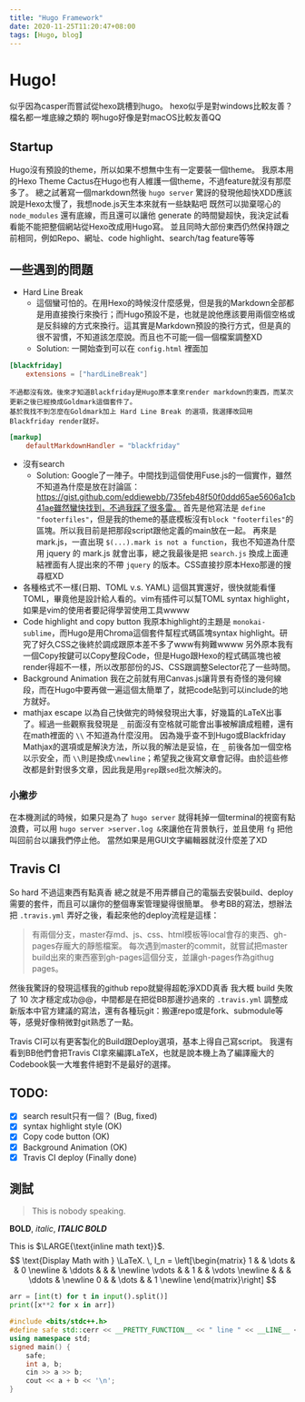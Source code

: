 ```yaml
---
title: "Hugo Framework"
date: 2020-11-25T11:20:47+08:00
tags: [Hugo, blog]
---
```


# Hugo!
似乎因為casper而嘗試從hexo跳槽到hugo。
hexo似乎是對windows比較友善？檔名都一堆底線之類的
啊hugo好像是對macOS比較友善QQ

## Startup
Hugo沒有預設的theme，所以如果不想無中生有一定要裝一個theme。
我原本用的Hexo Theme Cactus在Hugo也有人維護一個theme，不過feature就沒有那麼多了。
總之試著寫一個markdown然後 `hugo server`
驚訝的發現他超快XDD應該說是Hexo太慢了，我想node.js天生本來就有一些缺點吧
既然可以拋棄噁心的 `node_modules` 還有底線，而且還可以讓他 generate 的時間變超快，我決定試看看能不能把整個網站從Hexo改成用Hugo寫。
並且同時大部份東西仍然保持跟之前相同，例如Repo、網址、code highlight、search/tag feature等等

## 一些遇到的問題
- Hard Line Break
    - 這個蠻可怕的。在用Hexo的時候沒什麼感覺，但是我的Markdown全部都是用直接換行來換行；而Hugo預設不是，也就是說他應該要用兩個空格或是反斜線的方式來換行。這其實是Markdown預設的換行方式，但是真的很不習慣，不知道該怎麼說。而且也不可能一個一個檔案調整XD
    - Solution:
    一開始查到可以在 `config.html` 裡面加
```toml
[blackfriday]
    extensions = ["hardLineBreak"]
```
    不過都沒有效。後來才知道Blackfriday是Hugo原本拿來render markdown的東西，而某次更新之後已經換成Goldmark這個套件了。
    基於我找不到怎麼在Goldmark加上 Hard Line Break 的選項，我選擇改回用Blackfriday render就好。
```toml
[markup]
    defaultMarkdownHandler = "blackfriday"
```
- 沒有search
    - Solution:
    Google了一陣子。中間找到這個使用Fuse.js的一個實作，雖然不知道為什麼是放在討論區：https://gist.github.com/eddiewebb/735feb48f50f0ddd65ae5606a1cb41ae雖然蠻快找到，不過我踩了很多雷。
    首先是他寫法是 `define "footerfiles"`，但是我的theme的基底模板沒有`block "footerfiles"`的區塊。所以我目前是把那段script跟他定義的main放在一起。
    再來是mark.js，一直出現 `$(...).mark is not a function`，我也不知道為什麼用 jquery 的 mark.js 就會出事，總之我最後是把 `search.js` 換成上面連結裡面有人提出來的不帶 `jquery` 的版本。CSS直接抄原本Hexo那邊的搜尋框XD
- 各種格式不一樣(日期、TOML v.s. YAML)
    這個其實還好，很快就能看懂TOML，畢竟他是設計給人看的。vim有插件可以幫TOML syntax highlight，如果是vim的使用者要記得學習使用工具wwww
- Code highlight and copy button
    我原本highlight的主題是 `monokai-sublime`，而Hugo是用Chroma這個套件幫程式碼區塊syntax highlight。研究了好久CSS之後終於調成跟原本差不多了www有夠難wwww
    另外原本我有一個Copy按鍵可以Copy整段Code，但是Hugo跟Hexo的程式碼區塊也被render得超不一樣，所以改那部份的JS、CSS跟調整Selector花了一些時間。
- Background Animation
    我在之前就有用Canvas.js讓背景有奇怪的幾何線段，而在Hugo中要再做一遍這個太簡單了，就把code貼到可以include的地方就好。
- mathjax escape
    以為自己快做完的時候發現出大事，好幾篇的LaTeX出事了。經過一些觀察我發現是 `_` 前面沒有空格就可能會出事被解讀成粗體，還有在math裡面的 `\\` 不知道為什麼沒用。
    因為幾乎查不到Hugo或Blackfriday Mathjax的選項或是解決方法，所以我的解法是妥協，在 `_` 前後各加一個空格以示安全，而 `\\`則是換成`\newline`；希望我之後寫文章會記得。由於這些修改都是針對很多文章，因此我是用`grep`跟`sed`批次解決的。

### 小撇步
在本機測試的時候，如果只是為了 `hugo server` 就得耗掉一個terminal的視窗有點浪費，可以用 `hugo server >server.log &`來讓他在背景執行，並且使用 `fg` 把他叫回前台以讓我們停止他。
當然如果是用GUI文字編輯器就沒什麼差了XD

## Travis CI
So hard
不過這東西有點真香
總之就是不用弄髒自己的電腦去安裝build、deploy需要的套件，而且可以讓你的整個專案管理變得很簡單。
參考BB的寫法，想辦法把 `.travis.yml` 弄好之後，看起來他的deploy流程是這樣：

> 有兩個分支，master存md、js、css、html模板等local會存的東西、gh-pages存龐大的靜態檔案。
> 每次遇到master的commit，就嘗試把master build出來的東西塞到gh-pages這個分支，並讓gh-pages作為githug pages。

然後我驚訝的發現這樣我的github repo就變得超乾淨XDD真香
我大概 build 失敗了 10 次才穩定成功@@，中間都是在把從BB那邊抄過來的 `.travis.yml` 調整成新版本中官方建議的寫法，還有各種玩git：搬運repo或是fork、submodule等等，感覺好像稍微對git熟悉了一點。

Travis CI可以有更客製化的Build跟Deploy選項，基本上得自己寫script。
我還有看到BB他們會把Travis CI拿來編譯LaTeX，也就是說本機上為了編譯龐大的Codebook裝一大堆套件絕對不是最好的選擇。

## TODO: 
- [x] search result只有一個？ (Bug, fixed)
- [x] syntax highlight style (OK)
- [x] Copy code button (OK)
- [x] Background Animation (OK)
- [x] Travis CI deploy (Finally done)

## 測試
> This is nobody speaking.

**BOLD**, *italic*, ***ITALIC BOLD***

This is $\LARGE{\text{inline math text}}$.
$$
\text{Display Math with } \LaTeX. \,
I_n =
\left[\begin{matrix}
1 &  & \dots & & 0 \newline
  & \ddots & & &   \newline
\vdots  & & 1 & & \vdots  \newline
  & & & \ddots &   \newline
0 & & \dots & & 1 \newline
\end{matrix}\right]
$$

```python
arr = [int(t) for t in input().split()]
print([x**2 for x in arr])
```

```cpp
#include <bits/stdc++.h>
#define safe std::cerr << __PRETTY_FUNCTION__ << " line " << __LINE__ << " safe\n"
using namespace std;
signed main() {
    safe;
    int a, b;
    cin >> a >> b;
    cout << a + b << '\n';
}
```
